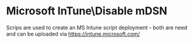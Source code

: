 # Microsoft InTune\Disable mDSN

Scrips are used to create an MS Intune script deployment - both are need and can be uploaded via https://intune.microsoft.com/